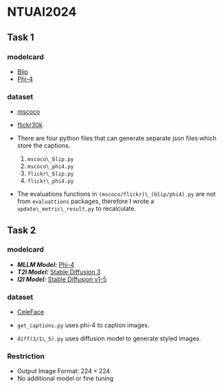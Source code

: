 # NTUAI2024

## Task 1

### modelcard
* [Blip](https://huggingface.co/Salesforce/blip-image-captioning-base)
* [Phi-4](https://huggingface.co/microsoft/Phi-4-multimodal-instruct)

### dataset
* [mscoco](https://huggingface.co/datasets/nlphuji/mscoco_2014_5k_test_image_text_retrieval)
* [flickr30k](https://huggingface.co/datasets/nlphuji/flickr30k)

* There are four python files that can generate separate json files which store the captions.
    1. `mscoco\_blip.py`
    1. `mscoco\_phi4.py`
    1. `flickr\_blip.py`
    1. `flickr\_phi4.py`
* The evaluations functions in `(mscoco/flickr)\_(blip/phi4).py` are not from `evaluattions` packages, therefore I wrote a `update\_metric\_result.py` to recalculate.

## Task 2

### modelcard
* **_MLLM Model:_** [Phi-4](https://huggingface.co/microsoft/Phi-4-multimodal-instruct)
* **_T2I Model:_** [Stable Diffusion 3](https://huggingface.co/stabilityai/stable-diffusion-3-medium-diffusers)
* **_I2I Model:_** [Stable Diffusion v1-5](https://huggingface.co/stable-diffusion-v1-5/stable-diffusion-v1-5)

### dataset
* [CeleFace](https://drive.google.com/file/d/1VU3yMVG_MyDUTBkRIZxmIu1-tUkHzuJT/view)

* `get_captions.py` uses phi-4 to caption images.
* `diff(3/1\_5).py` uses diffusion model to generate styled images.

### Restriction
* Output Image Format: $224 \times 224$
* No additional model or fine tuning
